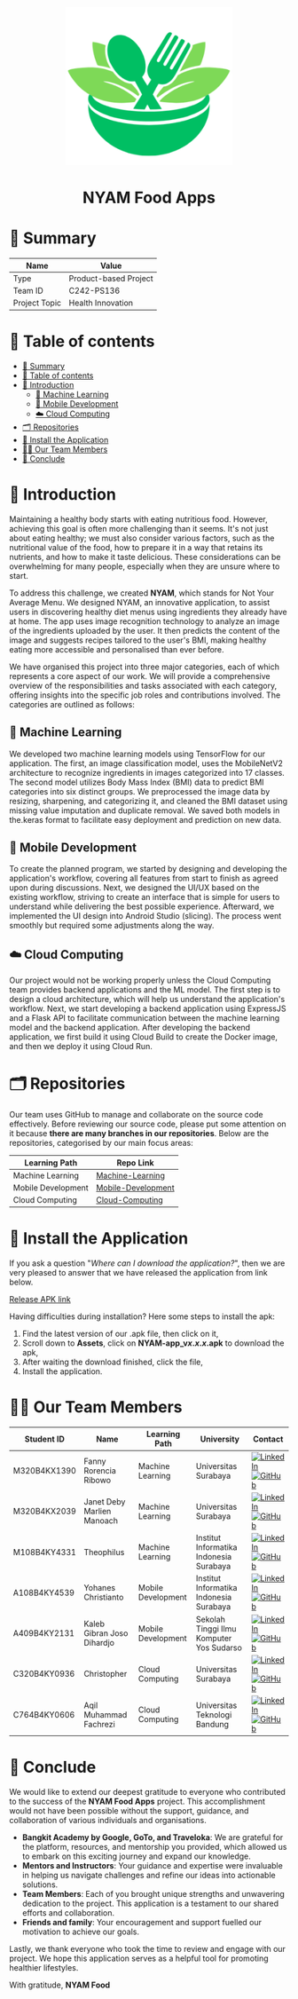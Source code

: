 <div align="center">
  <img src="img/NYAM-logo.png" alt="NYAM App Icon" width="300" />
  <h1>NYAM Food Apps</h1>
</div>

# 📌 Summary
| Name          | Value                 |
| ------------- | --------------------- |
| Type          | Product-based Project |
| Team ID       | C242-PS136            |
| Project Topic | Health Innovation     |

# 📖 Table of contents
- [📌 Summary](#-summary)
- [📖 Table of contents](#-table-of-contents)
- [📝 Introduction](#-introduction)
  - [🤖 Machine Learning](#-machine-learning)
  - [📱 Mobile Development](#-mobile-development)
  - [☁️ Cloud Computing](#️-cloud-computing)
- [🗂️ Repositories](#️-repositories)
- [📲 Install the Application](#-install-the-application)
- [👨‍💻 Our Team Members](#-our-team-members)
- [🙏 Conclude](#-conclude)

# 📝 Introduction

Maintaining a healthy body starts with eating nutritious food. However, achieving this goal is often more challenging than it seems. It's not just about eating healthy; we must also consider various factors, such as the nutritional value of the food, how to prepare it in a way that retains its nutrients, and how to make it taste delicious. These considerations can be overwhelming for many people, especially when they are unsure where to start.

To address this challenge, we created **NYAM**, which stands for Not Your Average Menu. We designed NYAM, an innovative application, to assist users in discovering healthy diet menus using ingredients they already have at home. The app uses image recognition technology to analyze an image of the ingredients uploaded by the user. It then predicts the content of the image and suggests recipes tailored to the user's BMI, making healthy eating more accessible and personalised than ever before.

We have organised this project into three major categories, each of which represents a core aspect of our work. We will provide a comprehensive overview of the responsibilities and tasks associated with each category, offering insights into the specific job roles and contributions involved. The categories are outlined as follows:

## 🤖 Machine Learning

We developed two machine learning models using TensorFlow for our application. The first, an image classification model, uses the MobileNetV2 architecture to recognize ingredients in images categorized into 17 classes.  The second model utilizes Body Mass Index (BMI) data to predict BMI categories into six distinct groups. We preprocessed the image data by resizing, sharpening, and categorizing it, and cleaned the BMI dataset using missing value imputation and duplicate removal. We saved both models in the.keras format to facilitate easy deployment and prediction on new data.

## 📱 Mobile Development

To create the planned program, we started by designing and developing the application's workflow, covering all features from start to finish as agreed upon during discussions. Next, we designed the UI/UX based on the existing workflow, striving to create an interface that is simple for users to understand while delivering the best possible experience. Afterward, we implemented the UI design into Android Studio (slicing). The process went smoothly but required some adjustments along the way.

## ☁️ Cloud Computing

Our project would not be working properly unless the Cloud Computing team provides backend applications and the ML model. The first step is to design a cloud architecture, which will help us understand the application's workflow. Next, we start developing a backend application using ExpressJS and a Flask API to facilitate communication between the machine learning model and the backend application. After developing the backend application, we first build it using Cloud Build to create the Docker image, and then we deploy it using Cloud Run.

# 🗂️ Repositories

Our team uses GitHub to manage and collaborate on the source code effectively. Before reviewing our source code, please put some attention on it because **there are many branches in our repositories**. Below are the repositories, categorised by our main focus areas:

| Learning Path      | Repo Link                                                                 |
| ------------------ | ------------------------------------------------------------------------- |
| Machine Learning   | [Machine-Learning](https://github.com/NYAM-Food-App/Machine-Learning)     |
| Mobile Development | [Mobile-Development](https://github.com/NYAM-Food-App/Mobile-Development) |
| Cloud Computing    | [Cloud-Computing](https://github.com/NYAM-Food-App/Cloud-Computing)       |

# 📲 Install the Application

If you ask a question "*Where can I download the application?*", then we are very pleased to answer that we have released the application from link below.

[Release APK link](https://github.com/NYAM-Food-App/Mobile-Development/releases/)

Having difficulties during installation? Here some steps to install the apk:

1. Find the latest version of our .apk file, then click on it,
2. Scroll down to **Assets**, click on **NYAM-app_v*x*.*x*.*x*.apk** to download the apk,
3. After waiting the download finished, click the file,
4. Install the application.

# 👨‍💻 Our Team Members

| Student ID   | Name                       | Learning Path      | University                               | Contact                                                                                                                                                                                                                                                                                                                |
| ------------ | -------------------------- | ------------------ | ---------------------------------------- | ---------------------------------------------------------------------------------------------------------------------------------------------------------------------------------------------------------------------------------------------------------------------------------------------------------------------- |
| M320B4KX1390 | Fanny Rorencia Ribowo      | Machine Learning   | Universitas Surabaya                     | [![LinkedIn](https://img.shields.io/badge/LinkedIn-%230077B5.svg?style=flat-square&logo=linkedin&logoColor=white)](https://www.linkedin.com/in/fanny-rorencia-ribowo-27390b228/) [![GitHub](https://img.shields.io/badge/GitHub-100000?style=flat-square&logo=github&logoColor=white)](https://github.com/fannyyrr29/) |
| M320B4KX2039 | Janet Deby Marlien Manoach | Machine Learning   | Universitas Surabaya                     | [![LinkedIn](https://img.shields.io/badge/LinkedIn-%230077B5.svg?style=flat-square&logo=linkedin&logoColor=white)](https://www.linkedin.com/in/deby-manoach/) [![GitHub](https://img.shields.io/badge/GitHub-100000?style=flat-square&logo=github&logoColor=white)](https://github.com/byMann/)                        |
| M108B4KY4331 | Theophilus                 | Machine Learning   | Institut Informatika Indonesia Surabaya  | [![LinkedIn](https://img.shields.io/badge/LinkedIn-%230077B5.svg?style=flat-square&logo=linkedin&logoColor=white)](https://www.linkedin.com/in/theophilus-a3567a331/) [![GitHub](https://img.shields.io/badge/GitHub-100000?style=flat-square&logo=github&logoColor=white)](https://github.com/KawaiSeigiDesu/)        |
| A108B4KY4539 | Yohanes Christianto        | Mobile Development | Institut Informatika Indonesia Surabaya  | [![LinkedIn](https://img.shields.io/badge/LinkedIn-%230077B5.svg?style=flat-square&logo=linkedin&logoColor=white)](https://www.linkedin.com/in/yohanes-christianto-965868308/) [![GitHub](https://img.shields.io/badge/GitHub-100000?style=flat-square&logo=github&logoColor=white)](https://github.com/yoc19/)        |
| A409B4KY2131 | Kaleb Gibran Joso Dihardjo | Mobile Development | Sekolah Tinggi Ilmu Komputer Yos Sudarso | [![LinkedIn](https://img.shields.io/badge/LinkedIn-%230077B5.svg?style=flat-square&logo=linkedin&logoColor=white)](https://www.linkedin.com/in/kaleb-gibran-506863308/) [![GitHub](https://img.shields.io/badge/GitHub-100000?style=flat-square&logo=github&logoColor=white)](https://github.com/KalebGibran/)         |
| C320B4KY0936 | Christopher                | Cloud Computing    | Universitas Surabaya                     | [![LinkedIn](https://img.shields.io/badge/LinkedIn-%230077B5.svg?style=flat-square&logo=linkedin&logoColor=white)](https://www.linkedin.com/in/chrispengalilla/) [![GitHub](https://img.shields.io/badge/GitHub-100000?style=flat-square&logo=github&logoColor=white)](https://github.com/zeroX397)                    |
| C764B4KY0606 | Aqil Muhammad Fachrezi     | Cloud Computing    | Universitas Teknologi Bandung            | [![LinkedIn](https://img.shields.io/badge/LinkedIn-%230077B5.svg?style=flat-square&logo=linkedin&logoColor=white)](https://www.linkedin.com/in/aqil-muhammad-fachrezi-5852892a7/) [![GitHub](https://img.shields.io/badge/GitHub-100000?style=flat-square&logo=github&logoColor=white)](https://github.com/mofach/)    |

# 🙏 Conclude

We would like to extend our deepest gratitude to everyone who contributed to the success of the **NYAM Food Apps** project. This accomplishment would not have been possible without the support, guidance, and collaboration of various individuals and organisations.

- **Bangkit Academy by Google, GoTo, and Traveloka**: We are grateful for the platform, resources, and mentorship you provided, which allowed us to embark on this exciting journey and expand our knowledge.
- **Mentors and Instructors**: Your guidance and expertise were invaluable in helping us navigate challenges and refine our ideas into actionable solutions.
- **Team Members**: Each of you brought unique strengths and unwavering dedication to the project. This application is a testament to our shared efforts and collaboration.
- **Friends and family**: Your encouragement and support fuelled our motivation to achieve our goals.
 
Lastly, we thank everyone who took the time to review and engage with our project. We hope this application serves as a helpful tool for promoting healthier lifestyles.

With gratitude,
**NYAM Food**